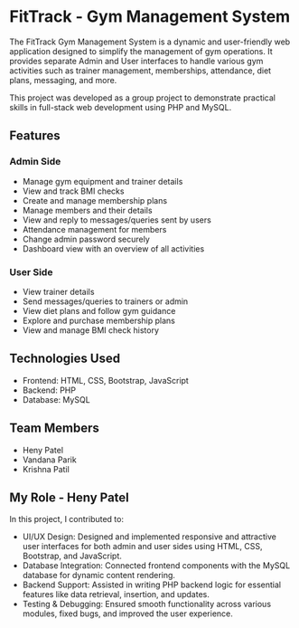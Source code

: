 # **FitTrack - Gym Management System** 

The FitTrack Gym Management System is a dynamic and user-friendly web application designed to simplify the management of gym operations. It provides separate Admin and User interfaces to handle various gym activities such as trainer management, memberships, attendance, diet plans, messaging, and more.

This project was developed as a group project to demonstrate practical skills in full-stack web development using PHP and MySQL.

## **Features**

### **Admin Side**
- Manage gym equipment and trainer details
- View and track BMI checks
- Create and manage membership plans
- Manage members and their details
- View and reply to messages/queries sent by users
- Attendance management for members
- Change admin password securely
- Dashboard view with an overview of all activities

### **User Side**
- View trainer details
- Send messages/queries to trainers or admin
- View diet plans and follow gym guidance
- Explore and purchase membership plans
- View and manage BMI check history

## **Technologies Used**
- Frontend: HTML, CSS, Bootstrap, JavaScript
- Backend: PHP
- Database: MySQL


## **Team Members**
- Heny Patel
- Vandana Parik
- Krishna Patil

## **My Role - Heny Patel**
In this project, I contributed to:

- UI/UX Design: Designed and implemented responsive and attractive user interfaces for both admin and user sides using HTML, CSS, Bootstrap, and JavaScript.
- Database Integration: Connected frontend components with the MySQL database for dynamic content rendering.
- Backend Support: Assisted in writing PHP backend logic for essential features like data retrieval, insertion, and updates.
- Testing & Debugging: Ensured smooth functionality across various modules, fixed bugs, and improved the user experience.
